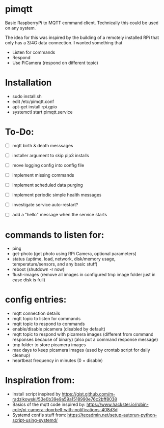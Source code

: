 # pimqtt
Basic RaspberryPi to MQTT command client. Technically this could be used on any system.


The idea for this was inspired by the building of a remotely installed RPi that only has a 3/4G data connection. I wanted something that 



- Listen for commands
- Respond
- Use PiCamera (respond on different topic)


# Installation
- sudo install.sh
- edit /etc/pimqtt.conf
- apt-get install rpi.gpio
- systemctl start pimqtt.service


# To-Do:
- [ ] mqtt birth & death messsages
- [ ] installer argument to skip pip3 installs
- [ ] move logging config into config file
- [ ] implement missing commands
- [ ] implement scheduled data purging
- [ ] implement periodic simple health messages
- [ ] investigate service auto-restart?
- [ ] add a "hello" message when the service starts


# commands to listen for:
- ping
- get-photo (get photo using RPi Camera, optional parameters)
- status (uptime, load, network, disk/memory usage, temperature/sensors, and any basic stuff)
- reboot (shutdown -r now)
- flush-images (remove all images in configured tmp image folder just in case disk is full)


# config entries:
- mqtt connection details
- mqtt topic to listen for commands
- mqtt topic to respond to commands
- enable/disable picamera (disabled by default)
- mqtt topic to respond with picamera images (different from command responses because of binary) (also put a command response message)
- tmp folder to store picamera images
- max days to keep picamera images (used by crontab script for daily cleanup)
- heartbeat frequency in minutes (0 = disable)


# Inspiration from:
- Install script inspired by https://gist.github.com/m-radzikowski/53e0b39e9a59a1518990e76c2bff8038
- Basics of the mqtt code inspired by: https://www.hackster.io/robin-cole/pi-camera-doorbell-with-notifications-408d3d
- Systemd confis stuff from: https://tecadmin.net/setup-autorun-python-script-using-systemd/
